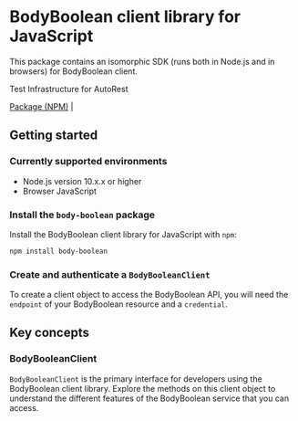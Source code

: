 # BodyBoolean client library for JavaScript

This package contains an isomorphic SDK (runs both in Node.js and in browsers) for BodyBoolean client.

Test Infrastructure for AutoRest

[Package (NPM)](https://www.npmjs.com/package/body-boolean) |

## Getting started

### Currently supported environments

- Node.js version 10.x.x or higher
- Browser JavaScript


### Install the `body-boolean` package

Install the BodyBoolean client library for JavaScript with `npm`:

```bash
npm install body-boolean
```

### Create and authenticate a `BodyBooleanClient`

To create a client object to access the BodyBoolean API, you will need the `endpoint` of your BodyBoolean resource and a `credential`.
## Key concepts

### BodyBooleanClient

`BodyBooleanClient` is the primary interface for developers using the BodyBoolean client library. Explore the methods on this client object to understand the different features of the BodyBoolean service that you can access.

